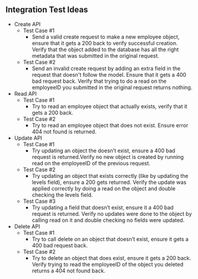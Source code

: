 ## Integration Test Ideas
* Create API
    * Test Case #1
        * Send a valid create request to make a new employee object, ensure that it gets a 200 back to verify successful creation. Verify that the object added to the database has all the right metadata that was submitted in the original request.
    * Test Case #2
        * Send an invalid create request by adding an extra field in the request that doesn't follow the model. Ensure that it gets a 400 bad request back. Verify that trying to do a read on the employeeID you submitted in the original request returns nothing.
* Read API
    * Test Case #1
        * Try to read an employee object that actually exists, verify that it gets a 200 back.
    * Test Case #2
        * Try to read an employee object that does not exist. Ensure error 404 not found is returned.
* Update API
    * Test Case #1
        * Try updating an object the doesn’t exist, ensure a 400 bad request is returned.Verify no new object is created by running read on the employeeID of the previous request.
    * Test Case #2
        * Try updating an object that exists correctly (like by updating the levels field), ensure a 200 gets returned. Verify the update was applied correctly by doing a read on the object and double checking the levels field.
    * Test Case #3
        * Try updating a field that doesn’t exist, ensure it a 400 bad request is returned. Verify no updates were done to the object by calling read on it and double checking no fields were updated.
* Delete API
    * Test Case #1
        * Try to call delete on an object that doesn’t exist, ensure it gets a 400 bad request back.
    * Test Case #2
        * Try to delete an object that does exist, ensure it gets a 200 back. Verify trying to read the employeeID of the object you deleted returns a 404 not found back.
